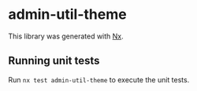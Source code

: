 # admin-util-theme

This library was generated with [Nx](https://nx.dev).

## Running unit tests

Run `nx test admin-util-theme` to execute the unit tests.
